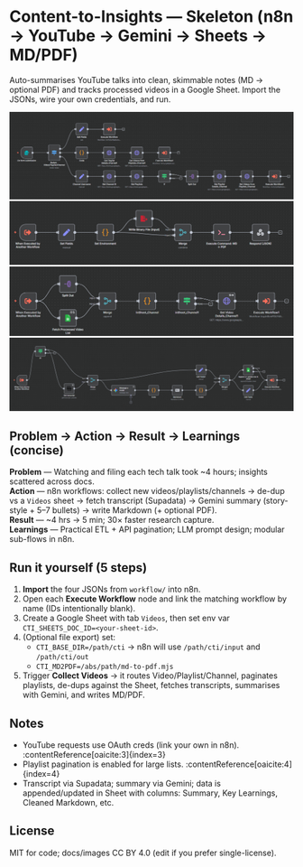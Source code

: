 # Content-to-Insights — Skeleton (n8n → YouTube → Gemini → Sheets → MD/PDF)

Auto-summarises YouTube talks into clean, skimmable notes (MD → optional PDF) and tracks processed videos in a Google Sheet. Import the JSONs, wire your own credentials, and run.

![Flow](assets/Collect-Videos.png)
![Flow](assets/Create-Files.png)
![Flow](assets/De-Duplication.png)
![Flow](assets/Fetch-Transcript-and-Analyze.png)

## Problem → Action → Result → Learnings (concise)
**Problem** — Watching and filing each tech talk took ~4 hours; insights scattered across docs.  
**Action** — n8n workflows: collect new videos/playlists/channels → de-dup vs a `Videos` sheet → fetch transcript (Supadata) → Gemini summary (story-style + 5–7 bullets) → write Markdown (+ optional PDF).  
**Result** — ~4 hrs → 5 min; 30× faster research capture.  
**Learnings** — Practical ETL + API pagination; LLM prompt design; modular sub-flows in n8n.

## Run it yourself (5 steps)
1. **Import** the four JSONs from `workflow/` into n8n.
2. Open each **Execute Workflow** node and link the matching workflow by name (IDs intentionally blank).
3. Create a Google Sheet with tab `Videos`, then set env var `CTI_SHEETS_DOC_ID=<your-sheet-id>`.
4. (Optional file export) set:
   - `CTI_BASE_DIR=/path/cti`  → n8n will use `/path/cti/input` and `/path/cti/out`
   - `CTI_MD2PDF=/abs/path/md-to-pdf.mjs`
5. Trigger **Collect Videos** → it routes Video/Playlist/Channel, paginates playlists, de-dups against the Sheet, fetches transcripts, summarises with Gemini, and writes MD/PDF.

## Notes
- YouTube requests use OAuth creds (link your own in n8n). :contentReference[oaicite:3]{index=3}
- Playlist pagination is enabled for large lists. :contentReference[oaicite:4]{index=4}
- Transcript via Supadata; summary via Gemini; data is appended/updated in Sheet with columns: Summary, Key Learnings, Cleaned Markdown, etc. 

## License
MIT for code; docs/images CC BY 4.0 (edit if you prefer single-license).
